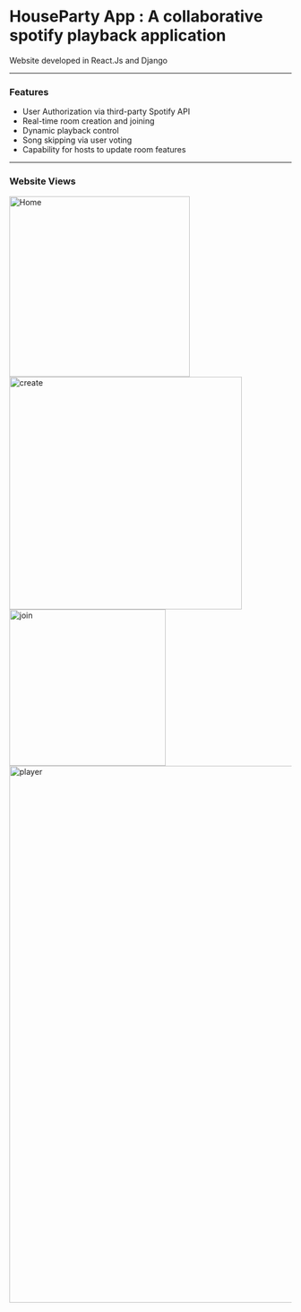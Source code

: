 # HouseParty App : A collaborative spotify playback application

Website developed in React.Js and Django

***

### Features
* User Authorization via third-party Spotify API
* Real-time room creation and joining
* Dynamic playback control
* Song skipping via user voting
* Capability for hosts to update room features

***

### Website Views

<img width="322" alt="Home" src="https://github.com/devanshigarg01/housepartyApp/assets/75984570/f27d9550-767c-4cc0-a62e-5c612f79a61e">
<img width="415" alt="create" src="https://github.com/devanshigarg01/housepartyApp/assets/75984570/e39aff04-dc39-4313-9d95-19820cd80707">
<img width="279" alt="join" src="https://github.com/devanshigarg01/housepartyApp/assets/75984570/83ce27db-797a-41d3-acf0-66d3e7018a5b">
<img width="958" alt="player" src="https://github.com/devanshigarg01/housepartyApp/assets/75984570/7f11e713-aec1-432a-86b1-8cb800eed1cd">






